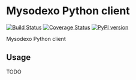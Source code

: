 # Mysodexo Python client

[![Build Status](https://travis-ci.com/AndreMiras/mysodexo.svg?branch=develop)](https://travis-ci.com/AndreMiras/mysodexo)
[![Coverage Status](https://coveralls.io/repos/github/AndreMiras/mysodexo/badge.svg?branch=develop)](https://coveralls.io/github/AndreMiras/mysodexo?branch=develop)
[![PyPI version](https://badge.fury.io/py/mysodexo.svg)](https://badge.fury.io/py/mysodexo)

Mysodexo Python client


## Usage

TODO
